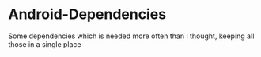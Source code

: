 # Android-Dependencies
Some dependencies which is needed more often than i thought, keeping all those in a single place
